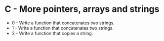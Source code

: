 # C - More pointers, arrays and strings

- 0 - Write a function that concatenates two strings.
- 1 - Write a function that concatenates two strings.
- 2 - Write a function that copies a string.


